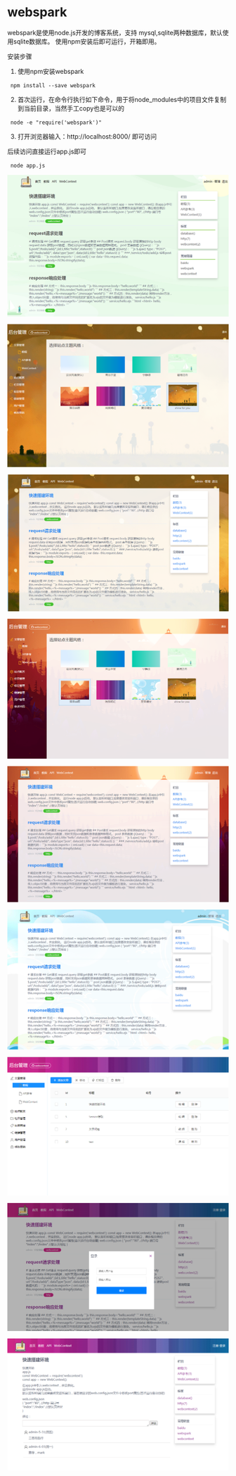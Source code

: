 # webspark
webspark是使用node.js开发的博客系统，支持 mysql,sqlite两种数据库，默认使用sqlite数据库。 使用npm安装后即可运行，开箱即用。

安装步骤

1. 使用npm安装webspark
```
 npm install --save webspark
```

2. 首次运行，在命令行执行如下命令，用于将node_modules中的项目文件复制到当前目录，当然手工copy也是可以的

 ```
  node -e "require('webspark')"
 ```

3. 打开浏览器输入：http://localhost:8000/ 即可访问



后续访问直接运行app.js即可
 ```
  node app.js
 ```



![home](https://raw.githubusercontent.com/windyfancy/webspark/master/screenshot/1.png)
 
![theme](https://raw.githubusercontent.com/windyfancy/webspark/master/screenshot/2.png)
 
![theme2](https://raw.githubusercontent.com/windyfancy/webspark/master/screenshot/3.png)
  
![theme3](https://raw.githubusercontent.com/windyfancy/webspark/master/screenshot/4.png)
   
![theme4](https://raw.githubusercontent.com/windyfancy/webspark/master/screenshot/5.png)
    
![theme5](https://raw.githubusercontent.com/windyfancy/webspark/master/screenshot/6.png)
     
![article](https://raw.githubusercontent.com/windyfancy/webspark/master/screenshot/7.png)

![theme6](https://raw.githubusercontent.com/windyfancy/webspark/master/screenshot/8.png)

![commet](https://raw.githubusercontent.com/windyfancy/webspark/master/screenshot/9.png)
